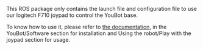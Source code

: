 This ROS package only contains the launch file and configuration file to use our logitech F710 joypad to control the YouBot base.

To know how to use it, please refer to [the documentation](https://git.loria.fr/resibots/docs/wikis/Omnigrasper), in the YouBot/Software section for installation and Using the robot/Play with the joypad section for usage.